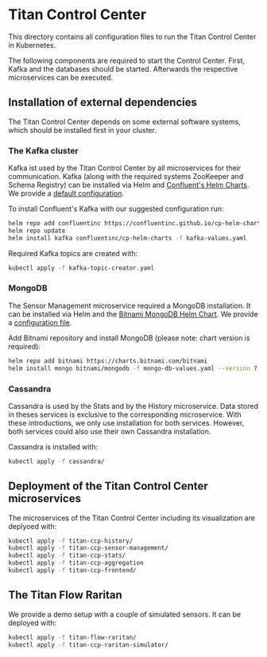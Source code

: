 # Titan Control Center

This directory contains all configuration files to run the Titan Control Center in Kubernetes.

The following components are required to start the Control Center.
First, Kafka and the databases should be started. Afterwards the respective microservices can be executed.

## Installation of external dependencies

The Titan Control Center depends on some external software systems, which should be installed first in your cluster.

### The Kafka cluster

Kafka ist used by the Titan Control Center by all microservices for their communication. Kafka (along with the required systems ZooKeeper and Schema Registry) can be installed via Helm and [Confluent's Helm Charts](https://github.com/confluentinc/cp-helm-charts). We provide a [default configuration](infrastructure/kafka/values.yaml).

To install Confluent's Kafka with our suggested configuration run:

```sh
helm repo add confluentinc https://confluentinc.github.io/cp-helm-charts/
helm repo update
helm install kafka confluentinc/cp-helm-charts -f kafka-values.yaml
```

Required Kafka topics are created with:

```sh
kubectl apply -f kafka-topic-creator.yaml
```

### MongoDB

The Sensor Management microservice required a MongoDB installation. It can be installed via Helm and the [Bitnami MongoDB Helm Chart](https://github.com/bitnami/charts/tree/master/bitnami/mongodb). We provide a [configuration file](mongo-db-values.yaml).

Add Bitnami repository and install MongoDB (please note: chart version is required):

```sh
helm repo add bitnami https://charts.bitnami.com/bitnami
helm install mongo bitnami/mongodb -f mongo-db-values.yaml --version 7.8.10
```

### Cassandra

Cassandra is used by the Stats and by the History microservice. Data stored in theses services is exclusive to the corresponding microservice. With these introductions, we only use installation for both services. However, both services could also use their own Cassandra installation.

Cassandra is installed with:

```sh
kubectl apply -f cassandra/
```


## Deployment of the Titan Control Center microservices

The microservices of the Titan Control Center including its visualization are deplyoed with:

```sh
kubectl apply -f titan-ccp-history/
kubectl apply -f titan-ccp-sensor-management/
kubectl apply -f titan-ccp-stats/
kubectl apply -f titan-ccp-aggregation
kubectl apply -f titan-ccp-frontend/
```


## The Titan Flow Raritan

We provide a demo setup with a couple of simulated sensors. It can be deployed with:

```sh
kubectl apply -f titan-flow-raritan/
kubectl apply -f titan-ccp-raritan-simulator/
```
